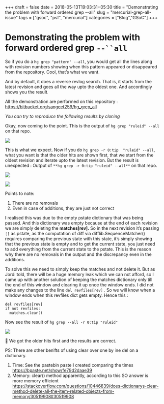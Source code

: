 +++
draft = false
date = 2018-05-13T19:03:31+05:30
title = "Demonstrating the problem with forward ordered grep --all"
slug = "mercurial-grep-all-issue"
tags = ["gsoc", "psf", "mercurial"]
categories = ["Blog","GSoC"]
+++

# Demonstrating the problem with forward ordered grep `--``all`
So if you do a `hg grep "pattern" --all`, you would get all the lines along with revision numbers showing when this pattern appeared or disappeared from the repository. Cool, that’s what we want.

And by default, it does a reverse revlog search. That is, it starts from the latest revision and goes all the way upto the oldest one. And accordingly shows you the result.

All the demonstration are performed on this repository : https://bitbucket.org/sangeet259/hg_grep_all

*You can try to reproduce the following results by cloning*

Okay, now coming to the point.
This is the output of `hg grep "ruleid" --all` on that repo.

![](https://d2mxuefqeaa7sj.cloudfront.net/s_14728F58E2C2447B974FA1CEED8D87C4B844A7A44205FE637404A4BCC53C1097_1522070989071_image.png)


This is what we expect. Now if you do `hg grep -r 0:tip  "ruleid" --all`, what you want is that the older hits are shown first, that we start from the oldest revision and iterate upto the latest revision. But the result is unexpected :
Output of `**hg grep -r 0:tip "ruleid" --all**` on that repo.


![](https://d2mxuefqeaa7sj.cloudfront.net/s_14728F58E2C2447B974FA1CEED8D87C4B844A7A44205FE637404A4BCC53C1097_1522071187711_image.png)

![](https://d2mxuefqeaa7sj.cloudfront.net/s_14728F58E2C2447B974FA1CEED8D87C4B844A7A44205FE637404A4BCC53C1097_1522071203953_image.png)


Points to note:

1. There are no removals
2. Even in case of additions, they are just not correct

I realised this was due to the empty pstate dictionary that was being passed. And this dictionary was empty because at the end of each revision we are simply deleting the **matches[rev].**
So in the next revision it’s passing `[]` as pstate, as the computation of diff via difflib.SequenceMatcher() requires comparing the previous state with this state, it’s simply showing that the previous state is empty and to get the current state, you just need to add everything from the current state to the pstate. This is the reason why there are no removals in the output and the discrepancy even in the additions.

To solve this we need to simply keep the matches and not delete it. But as Jordi told, there will be a huge memory leak which we can not afford, so I came up with another solution of keeping the matches dictionary only till the end of this window and clearing it up once the window ends.
I did not make any changes to the line `del revfiles[rev]` . So we will know when a window ends when this revfiles dict gets empty.
Hence this :

    del revfiles[rev]
    if not revfiles:
      matches.clear()


Now see the result of `hg grep --all -r 0:tip "ruleid"`


![](https://d2mxuefqeaa7sj.cloudfront.net/s_14728F58E2C2447B974FA1CEED8D87C4B844A7A44205FE637404A4BCC53C1097_1522071934273_image.png)



🎉  We got the older hits first and the results are correct.

PS: There are other benifts of using clear over one by ine del on a dictionary.
1. Time: See the pastebin paste I created comparing the times
https://bpaste.net/show/fe79d2daae39
2. Memory: clear() method apparently, according to this SO answer is more memory efficient
https://stackoverflow.com/questions/10446839/does-dictionarys-clear-method-delete-all-the-item-related-objects-from-memory/30519908#30519908
